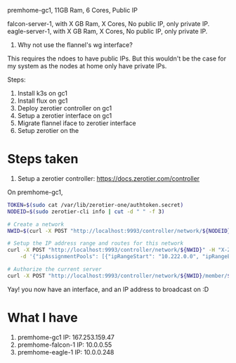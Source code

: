 premhome-gc1, 11GB Ram, 6 Cores, Public IP

falcon-server-1, with X GB Ram, X Cores, No public IP, only private IP.
eagle-server-1, with X GB Ram, X Cores, No public IP, only private IP.

1. Why not use the flannel's wg interface?

This requires the ndoes to have public IPs. But this wouldn't be the case for my system as the nodes at home only have private IPs.

Steps:

1. Install k3s on gc1
2. Install flux on gc1
3. Deploy zerotier controller on gc1
4. Setup a zerotier interface on gc1
5. Migrate flannel iface to zerotier interface
6. Setup zerotier on the

# Steps taken

1. Setup a zerotier controller: https://docs.zerotier.com/controller

On premhome-gc1,

```sh
TOKEN=$(sudo cat /var/lib/zerotier-one/authtoken.secret)
NODEID=$(sudo zerotier-cli info | cut -d " " -f 3)

# Create a network
NWID=$(curl -X POST "http://localhost:9993/controller/network/${NODEID}______" -H "X-ZT1-AUTH: ${TOKEN}" -d {} | jq -r ".nwid")

# Setup the IP address range and routes for this network
curl -X POST "http://localhost:9993/controller/network/${NWID}" -H "X-ZT1-AUTH: ${TOKEN}" \
    -d '{"ipAssignmentPools": [{"ipRangeStart": "10.222.0.0", "ipRangeEnd": "10.222.0.254"}], "routes": [{"target": "10.222.0.0/23", "via": null}], "rules": [ { "etherType": 2048, "not": true, "or": false, "type": "MATCH_ETHERTYPE" }, { "etherType": 2054, "not": true, "or": false, "type": "MATCH_ETHERTYPE" }, { "etherType": 34525, "not": true, "or": false, "type": "MATCH_ETHERTYPE" }, { "type": "ACTION_DROP" }, { "type": "ACTION_ACCEPT" } ], "v4AssignMode": "zt", "private": true }'

# Authorize the current server
curl -X POST "http://localhost:9993/controller/network/${NWID}/member/${NODEID}" -H "X-ZT1-AUTH: ${TOKEN}" -d '{"authorized": true}'

```

Yay! you now have an interface, and an IP address to broadcast on :D

# What I have

1. premhome-gc1
   IP: 167.253.159.47
2. premhome-falcon-1
   IP: 10.0.0.55
3. premhome-eagle-1
   IP: 10.0.0.248
